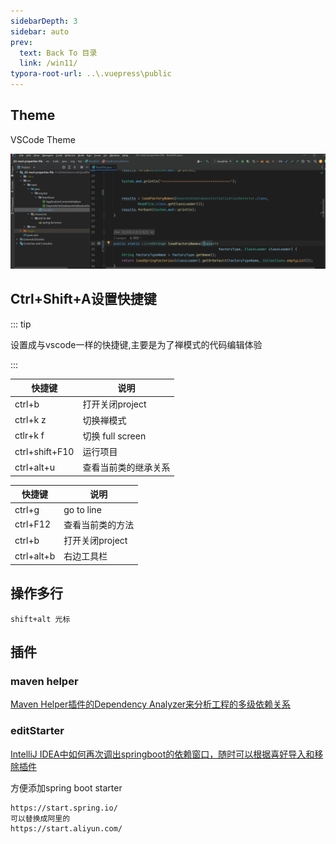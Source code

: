 ```yaml
---
sidebarDepth: 3
sidebar: auto
prev:
  text: Back To 目录
  link: /win11/
typora-root-url: ..\.vuepress\public
---
```






### 

## Theme

VSCode Theme

![image-20230407175026069](/images/win11/image-20230407175026069.png)



## Ctrl+Shift+A设置快捷键

::: tip

设置成与vscode一样的快捷键,主要是为了禅模式的代码编辑体验

:::

| 快捷键         | 说明                 |
| -------------- | -------------------- |
| ctrl+b         | 打开关闭project      |
| ctrl+k z       | 切换禅模式           |
| ctlr+k f       | 切换 full screen     |
| ctrl+shift+F10 | 运行项目             |
| ctrl+alt+u     | 查看当前类的继承关系 |





| 快捷键     | 说明             |
| ---------- | ---------------- |
| ctrl+g     | go to line       |
| ctrl+F12   | 查看当前类的方法 |
| ctrl+b     | 打开关闭project  |
| ctrl+alt+b | 右边工具栏       |



## 操作多行

```
shift+alt 光标
```



## 插件



### maven helper

[Maven Helper插件的Dependency Analyzer来分析工程的多级依赖关系](https://blog.csdn.net/qq_25809317/article/details/109506462)



### editStarter

[IntelliJ IDEA中如何再次调出springboot的依赖窗口，随时可以根据喜好导入和移除插件](https://blog.csdn.net/qq_38138069/article/details/102528587)

方便添加spring boot starter

```
https://start.spring.io/
可以替换成阿里的
https://start.aliyun.com/
```

